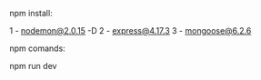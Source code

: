 npm install:

1 - nodemon@2.0.15 -D
2 - express@4.17.3
3 - mongoose@6.2.6

npm comands:

npm run dev